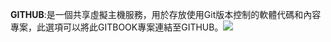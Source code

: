 **GITHUB**:是一個共享虛擬主機服務，用於存放使用Git版本控制的軟體代碼和內容專案，此選項可以將此GITBOOK專案連結至GITHUB。![](https://dl.dropboxusercontent.com/s/3udau87pvw8g6wj/%E8%9E%A2%E5%B9%95%E6%88%AA%E5%9C%96%202015-02-11%2016.14.35.png?dl=0)
